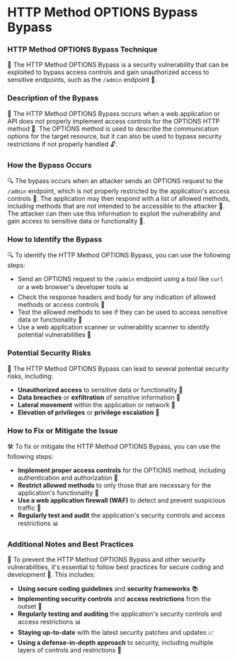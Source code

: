 # HTTP Method OPTIONS Bypass Bypass

### HTTP Method OPTIONS Bypass Technique
🚨 The HTTP Method OPTIONS Bypass is a security vulnerability that can be exploited to bypass access controls and gain unauthorized access to sensitive endpoints, such as the `/admin` endpoint 🤫.

### Description of the Bypass
📝 The HTTP Method OPTIONS Bypass occurs when a web application or API does not properly implement access controls for the OPTIONS HTTP method 📢. The OPTIONS method is used to describe the communication options for the target resource, but it can also be used to bypass security restrictions if not properly handled 🔓.

### How the Bypass Occurs
🔍 The bypass occurs when an attacker sends an OPTIONS request to the `/admin` endpoint, which is not properly restricted by the application's access controls 🚫. The application may then respond with a list of allowed methods, including methods that are not intended to be accessible to the attacker 📝. The attacker can then use this information to exploit the vulnerability and gain access to sensitive data or functionality 🚨.

### How to Identify the Bypass
🔍 To identify the HTTP Method OPTIONS Bypass, you can use the following steps:
* Send an OPTIONS request to the `/admin` endpoint using a tool like `curl` or a web browser's developer tools 📊
* Check the response headers and body for any indication of allowed methods or access controls 📝
* Test the allowed methods to see if they can be used to access sensitive data or functionality 🚨
* Use a web application scanner or vulnerability scanner to identify potential vulnerabilities 🚀

### Potential Security Risks
🚨 The HTTP Method OPTIONS Bypass can lead to several potential security risks, including:
* **Unauthorized access** to sensitive data or functionality 🤫
* **Data breaches** or **exfiltration** of sensitive information 📁
* **Lateral movement** within the application or network 🚂
* **Elevation of privileges** or **privilege escalation** 🚀

### How to Fix or Mitigate the Issue
🛠️ To fix or mitigate the HTTP Method OPTIONS Bypass, you can use the following steps:
* **Implement proper access controls** for the OPTIONS method, including authentication and authorization 🚫
* **Restrict allowed methods** to only those that are necessary for the application's functionality 📝
* **Use a web application firewall (WAF)** to detect and prevent suspicious traffic 🚀
* **Regularly test and audit** the application's security controls and access restrictions 📊

### Additional Notes and Best Practices
📝 To prevent the HTTP Method OPTIONS Bypass and other security vulnerabilities, it's essential to follow best practices for secure coding and development 🚀. This includes:
* **Using secure coding guidelines** and **security frameworks** 📚
* **Implementing security controls** and **access restrictions** from the outset 🚫
* **Regularly testing and auditing** the application's security controls and access restrictions 📊
* **Staying up-to-date** with the latest security patches and updates 📈
* **Using a defense-in-depth approach** to security, including multiple layers of controls and restrictions 🚀